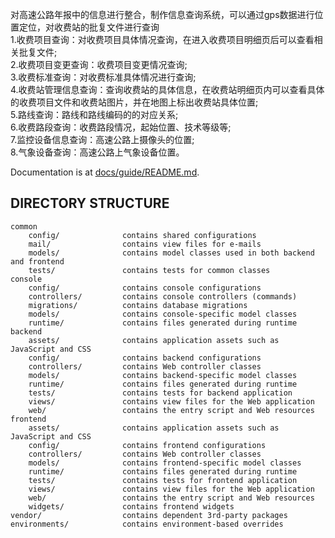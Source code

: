 

对高速公路年报中的信息进行整合，制作信息查询系统，可以通过gps数据进行位置定位，对收费站的批复文件进行查询<br/>
1.收费项目查询：对收费项目具体情况查询，在进入收费项目明细页后可以查看相关批复文件;<br/>
2.收费项目变更查询：收费项目变更情况查询;<br/>
3.收费标准查询：对收费标准具体情况进行查询;<br/>
4.收费站管理信息查询：查询收费站的具体信息，在收费站明细页内可以查看具体的收费项目文件和收费站图片，并在地图上标出收费站具体位置;<br/>
5.路线查询：路线和路线编码的的对应关系;<br/>
6.收费路段查询：收费路段情况，起始位置、技术等级等;<br/>
7.监控设备信息查询：高速公路上摄像头的位置;<br/>
8.气象设备查询：高速公路上气象设备位置。<br/>




Documentation is at [docs/guide/README.md](docs/guide/README.md).


DIRECTORY STRUCTURE
-------------------

```
common
    config/              contains shared configurations
    mail/                contains view files for e-mails
    models/              contains model classes used in both backend and frontend
    tests/               contains tests for common classes    
console
    config/              contains console configurations
    controllers/         contains console controllers (commands)
    migrations/          contains database migrations
    models/              contains console-specific model classes
    runtime/             contains files generated during runtime
backend
    assets/              contains application assets such as JavaScript and CSS
    config/              contains backend configurations
    controllers/         contains Web controller classes
    models/              contains backend-specific model classes
    runtime/             contains files generated during runtime
    tests/               contains tests for backend application    
    views/               contains view files for the Web application
    web/                 contains the entry script and Web resources
frontend
    assets/              contains application assets such as JavaScript and CSS
    config/              contains frontend configurations
    controllers/         contains Web controller classes
    models/              contains frontend-specific model classes
    runtime/             contains files generated during runtime
    tests/               contains tests for frontend application
    views/               contains view files for the Web application
    web/                 contains the entry script and Web resources
    widgets/             contains frontend widgets
vendor/                  contains dependent 3rd-party packages
environments/            contains environment-based overrides
```

